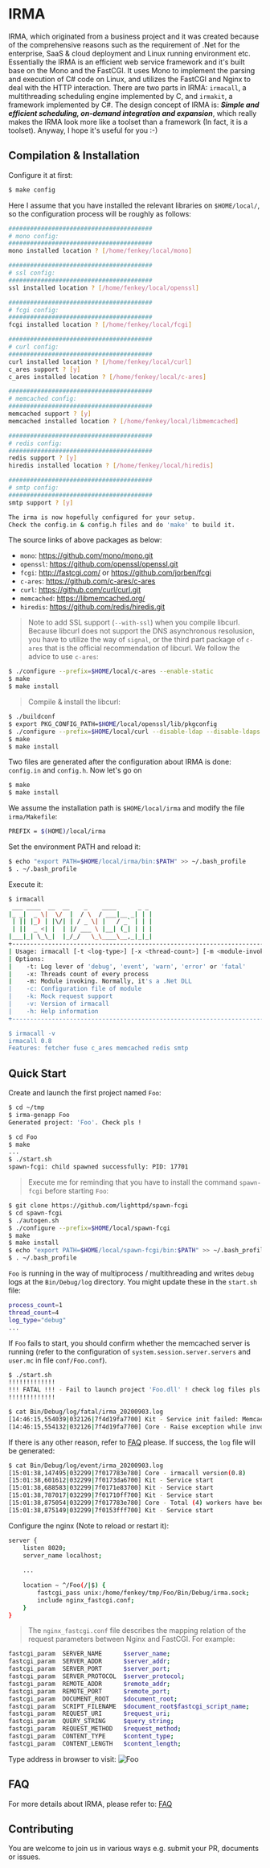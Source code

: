 # IRMA

IRMA, which originated from a business project and it was created because of the comprehensive reasons such as the requirement of .Net for the enterprise, SaaS & cloud deployment and Linux running environment etc. Essentially the IRMA is an efficient web service framework and it's built base on the Mono and the FastCGI. It uses Mono to implement the parsing and execution of C# code on Linux, and utilizes the FastCGI and Nginx to deal with the HTTP interaction. There are two parts in IRMA: `irmacall`, a multithreading scheduling engine implemented by C, and `irmakit`, a framework implemented by C#. The design concept of IRMA is: ***Simple and efficient scheduling, on-demand integration and expansion***, which really makes the IRMA look more like a toolset than a framework (In fact, it is a toolset). Anyway, I hope it's useful for you :-)

## Compilation & Installation

Configure it at first:

```bash
$ make config
```

Here I assume that you have installed the relevant libraries on `$HOME/local/`, so the configuration process will be roughly as follows:

```bash
########################################
# mono config:
########################################
mono installed location ? [/home/fenkey/local/mono]

########################################
# ssl config:
########################################
ssl installed location ? [/home/fenkey/local/openssl]

########################################
# fcgi config:
########################################
fcgi installed location ? [/home/fenkey/local/fcgi]

########################################
# curl config:
########################################
curl installed location ? [/home/fenkey/local/curl]
c_ares support ? [y]
c_ares installed location ? [/home/fenkey/local/c-ares]

########################################
# memcached config:
########################################
memcached support ? [y]
memcached installed location ? [/home/fenkey/local/libmemcached]

########################################
# redis config:
########################################
redis support ? [y]
hiredis installed location ? [/home/fenkey/local/hiredis]

########################################
# smtp config:
########################################
smtp support ? [y]

The irma is now hopefully configured for your setup.
Check the config.in & config.h files and do 'make' to build it.
```

The source links of above packages as below:

* `mono`: <a src="https://github.com/mono/mono.git">https://github.com/mono/mono.git</a>
* `openssl`: <a src="https://github.com/openssl/openssl.git">https://github.com/openssl/openssl.git</a>
* `fcgi`: <a src="http://fastcgi.com/">http://fastcgi.com/</a> or <a src="https://github.com/jorben/fcgi">https://github.com/jorben/fcgi</a>
* `c-ares`: <a src="https://github.com/c-ares/c-ares">https://github.com/c-ares/c-ares</a>
* `curl`: <a src="https://github.com/curl/curl.git">https://github.com/curl/curl.git</a>
* `memcached`: <a src="https://libmemcached.org/">https://libmemcached.org/</a>
* `hiredis`: <a src="https://github.com/redis/hiredis.git">https://github.com/redis/hiredis.git</a>

> Note to add SSL support (`--with-ssl`) when you compile libcurl. Because libcurl does not support the DNS asynchronous resolusion, you have to utilize the way of `signal`, or the third part package of `c-ares` that is the official recommendation of libcurl. We follow the advice to use `c-ares`:

```bash
$ ./configure --prefix=$HOME/local/c-ares --enable-static
$ make
$ make install
```

> Compile & install the libcurl:

```bash
$ ./buildconf
$ export PKG_CONFIG_PATH=$HOME/local/openssl/lib/pkgconfig
$ ./configure --prefix=$HOME/local/curl --disable-ldap --disable-ldaps --with-ssl --enable-ares=$HOME/local/c-ares --enable-static
$ make
$ make install
```

Two files are generated after the configuration about IRMA is done: `config.in` and `config.h`. Now let's go on

```bash
$ make
$ make install
```

We assume the installation path is `$HOME/local/irma` and modify the file `irma/Makefile`:

```bash
PREFIX = $(HOME)/local/irma
```

Set the environment PATH and reload it:

```bash
$ echo "export PATH=$HOME/local/irma/bin:$PATH" >> ~/.bash_profile
$ . ~/.bash_profile
```

Execute it:

```bash
$ irmacall
 ___ ____  __  __    _    ____      _ _
|_ _|  _ \|  \/  |  / \  / ___|__ _| | |
 | || |_) | |\/| | / _ \| |   / _` | | |
 | ||  _ <| |  | |/ ___ \ |__| (_| | | |
|___|_| \_\_|  |_/_/   \_\____\__,_|_|_|
+------------------------------------------------------------------------------------------------------------------+
| Usage: irmacall [-t <log-type>] [-x <thread-count>] [-m <module-invoke>] [-c <config-of-module>] [-k] [-v] [-h]  |
| Options:                                                                                                         |
|    -t: Log lever of 'debug', 'event', 'warn', 'error' or 'fatal'                                                 |
|    -x: Threads count of every process                                                                            |
|    -m: Module invoking. Normally, it's a .Net DLL                                                                |
|    -c: Configuration file of module                                                                              |
|    -k: Mock request support                                                                                      |
|    -v: Version of irmacall                                                                                       |
|    -h: Help information                                                                                          |
+------------------------------------------------------------------------------------------------------------------+

$ irmacall -v
irmacall 0.8
Features: fetcher fuse c_ares memcached redis smtp
```

## Quick Start

Create and launch the first project named `Foo`:

```bash
$ cd ~/tmp
$ irma-genapp Foo
Generated project: 'Foo'. Check pls !

$ cd Foo
$ make
...
$ ./start.sh
spawn-fcgi: child spawned successfully: PID: 17701
```

> Execute me for reminding that you have to install the command `spawn-fcgi` before starting `Foo`:

```bash
$ git clone https://github.com/lighttpd/spawn-fcgi
$ cd spawn-fcgi
$ ./autogen.sh
$ ./configure --prefix=$HOME/local/spawn-fcgi
$ make
$ make install
$ echo "export PATH=$HOME/local/spawn-fcgi/bin:$PATH" >> ~/.bash_profile
$ . ~/.bash_profile
```

`Foo` is running in the way of multiprocess / multithreading and writes `debug` logs at the `Bin/Debug/log` directory. You might update these in the `start.sh` file:

```bash
process_count=1
thread_count=4
log_type="debug"
...
```

If `Foo` fails to start, you should confirm whether the memcached server is running (refer to the configuration of `system.session.server.servers` and `user.mc` in file `conf/Foo.conf`).

```bash
$ ./start.sh
!!!!!!!!!!!!!
!!! FATAL !!! - Fail to launch project 'Foo.dll' ! check log files pls
!!!!!!!!!!!!!

$ cat Bin/Debug/log/fatal/irma_20200903.log
[14:46:15,554039|032126|7f4d19fa7700] Kit - Service init failed: Memcached client instance is null: Availability testing is failed
[14:46:15,554132|032126|7f4d19fa7700] Core - Raise exception while invoking application ! Check it pls
```

If there is any other reason, refer to [FAQ](./docs/FAQ.zh-CN.md) please. If success, the `log` file will be generated:

```bash
$ cat Bin/Debug/log/event/irma_20200903.log
[15:01:38,147495|032299|7f017783e780] Core - irmacall version(0.8)
[15:01:38,601612|032299|7f0173da6700] Kit - Service start
[15:01:38,688583|032299|7f0171e83700] Kit - Service start
[15:01:38,787017|032299|7f01710ff700] Kit - Service start
[15:01:38,875054|032299|7f017783e780] Core - Total (4) workers have been booted up successfully
[15:01:38,875149|032299|7f0153fff700] Kit - Service start
```

Configure the nginx (Note to reload or restart it):

```bash
server {
	listen 8020;
	server_name localhost;
	
	...
	
	location ~ ^/Foo(/|$) {
		fastcgi_pass unix:/home/fenkey/tmp/Foo/Bin/Debug/irma.sock;
		include nginx_fastcgi.conf;
    }
}
```

> The `nginx_fastcgi.conf` file describes the mapping relation of the request parameters between Nginx and FastCGI. For example:

```bash
fastcgi_param  SERVER_NAME      $server_name;
fastcgi_param  SERVER_ADDR      $server_addr;
fastcgi_param  SERVER_PORT      $server_port;
fastcgi_param  SERVER_PROTOCOL  $server_protocol;
fastcgi_param  REMOTE_ADDR      $remote_addr;
fastcgi_param  REMOTE_PORT      $remote_port;
fastcgi_param  DOCUMENT_ROOT    $document_root;
fastcgi_param  SCRIPT_FILENAME  $document_root$fastcgi_script_name;
fastcgi_param  REQUEST_URI      $request_uri;
fastcgi_param  QUERY_STRING     $query_string;
fastcgi_param  REQUEST_METHOD   $request_method;
fastcgi_param  CONTENT_TYPE     $content_type;
fastcgi_param  CONTENT_LENGTH   $content_length;
```

Type address in browser to visit:
![Foo](./images/Foo.jpg)


## FAQ

For more details about IRMA, please refer to: [FAQ](./docs/FAQ.zh-CN.md)


## Contributing

You are welcome to join us in various ways e.g. submit your PR, documents or issues.
